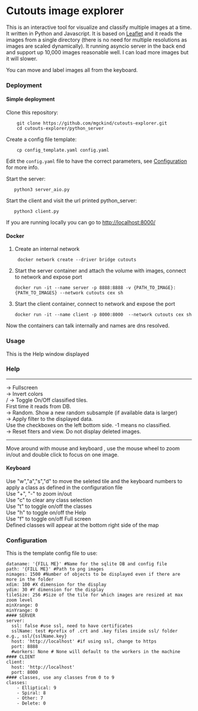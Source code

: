 # Cutouts image explorer

This is an interactive tool for visualize and classify multiple images at a time. It written in Python and Javascript. It is based on [Leaflet](https://leafletjs.com/) and it reads the images from a single directory (there is no need for multiple resolutions as images are scaled dynamically). It running asyncio server in the back end and support up 10,000 images reasonable well. I can load more images but it will slower.

You can move and label images all from the keyboard.

### Deployment

#### Simple deployment

Clone this repository:

		git clone https://github.com/mgckind/cutouts-explorer.git
		cd cutouts-explorer/python_server

Create a config file template:

		cp config_template.yaml config.yaml

Edit the `config.yaml` file to have the correct parameters, see [Configuration](#Configuration) for more info.

Start the server:

	   python3 server_aio.py

Start the client and visit the url printed python_server:

	   python3 client.py

If you are running locally you can go to [http://localhost:8000/](http://localhost:8000/)

#### Docker

1. Create an internal network

        docker network create --driver bridge cutouts

2. Start the server container and attach the volume with images, connect to network and expose port

	   docker run -it --name server -p 8888:8888 -v {PATH_TO_IMAGE}:{PATH_TO_IMAGES} --network cutouts cex sh

3. Start the client container, connect to network and expose the port

	   docker run -it --name client -p 8000:8000  --network cutouts cex sh

Now the containers can talk internally and names are dns resolved.

### Usage

This is the Help window displayed

<h3>Help</h3> <hr><span><i class="fa fa-square-o" aria-hidden="true"></i> -&gt; Fullscreen</span> <br><span><i class="fas fa-star-half-o"></i> -&gt; Invert colors</span> <br><span><i class="fa fa-eye" aria-hidden="true"></i>/<i class="fa fa-eye-slash" aria-hidden="true"></i> -&gt; Toggle On/Off classified tiles. <br>First time it reads from DB.</span> <br> <span><i class="fa fa-random" aria-hidden="true"></i> -&gt; Random. Show a new random subsample (if available data is larger)</span> <br><span><i class="fa fa-filter" aria-hidden="true"></i> -&gt; Apply filter to the displayed data.</span> <br> Use the checkboxes on the left bottom side. -1 means no classified. <br><span><i class="fa fa-refresh" aria-hidden="true"></i> -&gt; Reset fiters and view. Do not display deleted images.</span> <br> <hr><p> Move around with mouse and keyboard , use the mouse wheel to zoom in/out and double click to focus on one image.</p><h4> Keyboard </h4>Use "w","a","s","d" to move the seleted tile and the keyboard numbers to apply a class as defined in the configuration file <br>Use "+", "-" to zoom in/out <br> Use "c" to clear any class selection <br> Use "t" to toggle on/off the classes <br>Use "h" to toggle on/off the Help<br> Use "f" to toggle on/off Full screen <br>Defined classes will appear at the bottom right side of the map


### Configuration

This is the template config file to use:

```
dataname: '{FILL ME}' #Name for the sqlite DB and config file
path: '{FILL ME}' #Path to png images
nimages: 1500 #Number of objects to be displayed even if there are more in the folder
xdim: 100 #X dimension for the display
ydim: 30 #Y dimension for the display
tileSize: 256 #Size of the tile for which images are resized at max zoom level
minXrange: 0
minYrange: 0
#### SERVER
server:
  ssl: false #use ssl, need to have certificates
  sslName: test #prefix of .crt and .key files inside ssl/ folder e.g., ssl/{sslName.key}
  host: 'http://localhost' #if using ssl, change to https
  port: 8888
  #workers: None # None will default to the workers in the machine
#### CLIENT
client:
  host: 'http://localhost'
  port: 8000
#### classes, use any classes from 0 to 9
classes:
    - Elliptical: 9
    - Spiral: 8
    - Other: 7
    - Delete: 0
```
